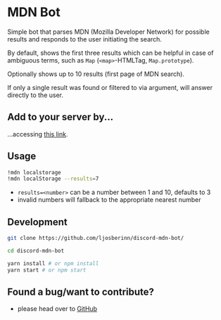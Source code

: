 # MDN Bot

Simple bot that parses MDN (Mozilla Developer Network) for possible results and responds to the user initiating the search.

By default, shows the first three results which can be helpful in case of ambiguous terms, such as `Map` (`<map>`-HTMLTag, `Map.prototype`).

Optionally shows up to 10 results (first page of MDN search).

If only a single result was found or filtered to via argument, will answer directly to the user.

## Add to your server by...

...accessing [this link](https://discordapp.com/api/oauth2/authorize?client_id=649967864425611274&scope=bot&permissions=1).

## Usage

```bash
!mdn localstorage
!mdn localStorage --results=7
```

- `results=<number>` can be a number between 1 and 10, defaults to 3
- invalid numbers will fallback to the appropriate nearest number

## Development

```bash
git clone https://github.com/ljosberinn/discord-mdn-bot/

cd discord-mdn-bot

yarn install # or npm install
yarn start # or npm start
```

## Found a bug/want to contribute?

- please head over to [GitHub](https://github.com/ljosberinn/discord-mdn-bot/)
